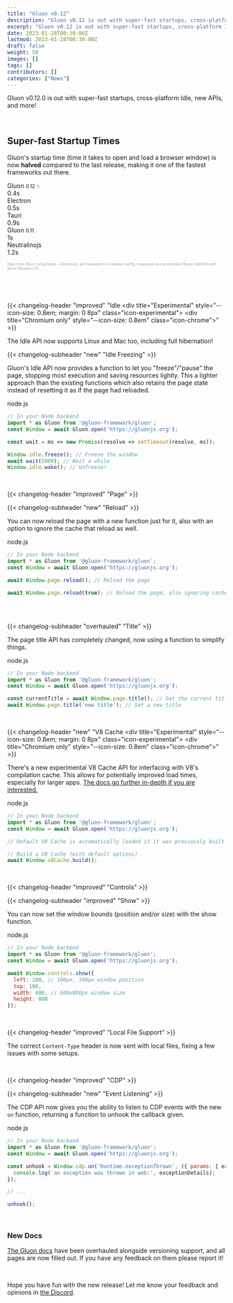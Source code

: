 ```yaml
---
title: "Gluon v0.12"
description: "Gluon v0.12 is out with super-fast startups, cross-platform Idle, new APIs, and more!"
excerpt: "Gluon v0.12 is out with super-fast startups, cross-platform Idle, new APIs, and more!"
date: 2023-01-28T00:30:00Z
lastmod: 2023-01-28T00:30:00Z
draft: false
weight: 50
images: []
tags: []
contributors: []
categories: ["News"]
---
```


Gluon v0.12.0 is out with super-fast startups, cross-platform Idle, new APIs, and more!

<br>

## Super-fast Startup Times

Gluon's startup time (time it takes to open and load a browser window) is now **halved** compared to the last release, making it one of the fastest frameworks out there.

<div class="chart">
<div>
<span>Gluon <small>0.12 ✨</small></span>
<div class="glow" style="--glow-hue: 320; width: calc((100% - 140px) * 0.33)">0.4s</div>
</div>
<div>
<span>Electron</span>
<div style="width: calc((100% - 140px) * 0.41)">0.5s</div>
</div>
<div>
<span>Tauri</span>
<div style="width: calc((100% - 140px) * 0.75)">0.9s</div>
</div>
<div>
<span>Gluon <small>0.11</small></span>
<div style="--glow-hue: 320; width: calc((100% - 140px) * 0.83)">1s</div>
</div>
<div>
<span>Neutralinojs</span>
<div style="width: calc((100% - 140px) * 1)">1.2s</div>
</div>
</div>

<small style="color: #a0a4a8; font-size: 0.6em">Data from Gluon using Node + Chromium, all frameworks in release config, measured on my machine (Ryzen 5600H) with latest Windows 10.</small>

<div style="margin-bottom: 40px"></div>

<br>

{{< changelog-header "improved" "Idle <div title=\"Experimental\" style=\"--icon-size: 0.8em; margin: 0 8px\" class=\"icon-experimental\"></div> <div title=\"Chromium only\" style=\"--icon-size: 0.8em\" class=\"icon-chrome\"></div>" >}}

The Idle API now supports Linux and Mac too, including full hibernation!

{{< changelog-subheader "new" "Idle Freezing" >}}

Gluon's Idle API now provides a function to let you "freeze"/"pause" the page, stopping most execution and saving resources lightly. This a lighter approach than the existing functions which also retains the page state instead of resetting it as if the page had reloaded.

<div class="glow" style="--glow-hue: 320">
<div class="filename">node.js</div>

```js
// In your Node backend
import * as Gluon from '@gluon-framework/gluon';
const Window = await Gluon.open('https://gluonjs.org');

const wait = ms => new Promise(resolve => setTimeout(resolve, ms));

Window.idle.freeze(); // Freeze the window
await wait(5000); // Wait a while
Window.idle.wake(); // Unfreeze!
```

</div>

<br>

{{< changelog-header "improved" "Page" >}}

{{< changelog-subheader "new" "Reload" >}}

You can now reload the page with a new function just for it, also with an option to ignore the cache that reload as well.

<div class="glow" style="--glow-hue: 320">
<div class="filename">node.js</div>

```js
// In your Node backend
import * as Gluon from '@gluon-framework/gluon';
const Window = await Gluon.open('https://gluonjs.org');

await Window.page.reload(); // Reload the page

await Window.page.reload(true); // Reload the page, also ignoring cache for it
```

</div>

<div style="margin-bottom: 60px"></div>

{{< changelog-subheader "overhauled" "Title" >}}

The page title API has completely changed, now using a function to simplify things.

<div class="glow" style="--glow-hue: 320">
<div class="filename">node.js</div>

```js
// In your Node backend
import * as Gluon from '@gluon-framework/gluon';
const Window = await Gluon.open('https://gluonjs.org');

const currentTitle = await Window.page.title(); // Get the current title
await Window.page.title('new title'); // Set a new title
```

</div>

<br>

{{< changelog-header "new" "V8 Cache <div title=\"Experimental\" style=\"--icon-size: 0.8em; margin: 0 8px\" class=\"icon-experimental\"></div> <div title=\"Chromium only\" style=\"--icon-size: 0.8em\" class=\"icon-chrome\"></div>" >}}

There's a new experimental V8 Cache API for interfacing with V8's compilation cache. This allows for potentially improved load times, especially for larger apps. [The docs go further in-depth if you are interested.](/docs/window-api/v8-cache/)

<div class="glow" style="--glow-hue: 320">
<div class="filename">node.js</div>

```js
// In your Node backend
import * as Gluon from '@gluon-framework/gluon';
const Window = await Gluon.open('https://gluonjs.org');

// Default V8 Cache is automatically loaded if it was previously built

// Build a V8 Cache (with default options)
await Window.v8Cache.build();
```

</div>

<br>

{{< changelog-header "improved" "Controls" >}}

{{< changelog-subheader "improved" "Show" >}}

You can now set the window bounds (position and/or size) with the show function.

<div class="glow" style="--glow-hue: 320">
<div class="filename">node.js</div>

```js
// In your Node backend
import * as Gluon from '@gluon-framework/gluon';
const Window = await Gluon.open('https://gluonjs.org');

await Window.controls.show({
  left: 100, // 100px, 100px window position
  top: 100,
  width: 600, // 600x800px window size
  height: 800
});
```

</div>

<br>

{{< changelog-header "improved" "Local File Support" >}}

The correct `Content-Type` header is now sent with local files, fixing a few issues with some setups.

<br>

{{< changelog-header "improved" "CDP" >}}

{{< changelog-subheader "new" "Event Listening" >}}

The CDP API now gives you the ability to listen to CDP events with the new `on` function, returning a function to unhook the callback given.

<div class="glow" style="--glow-hue: 320">
<div class="filename">node.js</div>

```js
// In your Node backend
import * as Gluon from '@gluon-framework/gluon';
const Window = await Gluon.open('https://gluonjs.org');

const unhook = Window.cdp.on('Runtime.exceptionThrown', ({ params: { exceptionDetails } }) => {
  console.log('an exception was thrown in web:', exceptionDetails);
});

// ...

unhook();
```

</div>

<br>

### New Docs

[The Gluon docs](/docs/guide/introduction/) have been overhauled alongside versioning support, and all pages are now filled out. If you have any feedback on them please report it!

<br>

Hope you have fun with the new release! Let me know your feedback and opinions in [the Discord](https://discord.com/invite/RFtUCA8fST).

